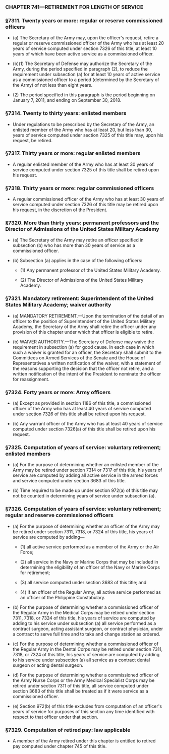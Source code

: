 ### **CHAPTER 741—RETIREMENT FOR LENGTH OF SERVICE**

### §7311. Twenty years or more: regular or reserve commissioned officers
* (a) The Secretary of the Army may, upon the officer's request, retire a regular or reserve commissioned officer of the Army who has at least 20 years of service computed under section 7326 of this title, at least 10 years of which have been active service as a commissioned officer.

* (b)(1) The Secretary of Defense may authorize the Secretary of the Army, during the period specified in paragraph (2), to reduce the requirement under subsection (a) for at least 10 years of active service as a commissioned officer to a period (determined by the Secretary of the Army) of not less than eight years.

* (2) The period specified in this paragraph is the period beginning on January 7, 2011, and ending on September 30, 2018.

### §7314. Twenty to thirty years: enlisted members
* Under regulations to be prescribed by the Secretary of the Army, an enlisted member of the Army who has at least 20, but less than 30, years of service computed under section 7325 of this title may, upon his request, be retired.

### §7317. Thirty years or more: regular enlisted members
* A regular enlisted member of the Army who has at least 30 years of service computed under section 7325 of this title shall be retired upon his request.

### §7318. Thirty years or more: regular commissioned officers
* A regular commissioned officer of the Army who has at least 30 years of service computed under section 7326 of this title may be retired upon his request, in the discretion of the President.

### §7320. More than thirty years: permanent professors and the Director of Admissions of the United States Military Academy
* (a) The Secretary of the Army may retire an officer specified in subsection (b) who has more than 30 years of service as a commissioned officer.

* (b) Subsection (a) applies in the case of the following officers:

  * (1) Any permanent professor of the United States Military Academy.

  * (2) The Director of Admissions of the United States Military Academy.

### §7321. Mandatory retirement: Superintendent of the United States Military Academy; waiver authority
* (a) MANDATORY RETIREMENT.—Upon the termination of the detail of an officer to the position of Superintendent of the United States Military Academy, the Secretary of the Army shall retire the officer under any provision of this chapter under which that officer is eligible to retire.

* (b) WAIVER AUTHORITY.—The Secretary of Defense may waive the requirement in subsection (a) for good cause. In each case in which such a waiver is granted for an officer, the Secretary shall submit to the Committees on Armed Services of the Senate and the House of Representatives a written notification of the waiver, with a statement of the reasons supporting the decision that the officer not retire, and a written notification of the intent of the President to nominate the officer for reassignment.

### §7324. Forty years or more: Army officers
* (a) Except as provided in section 1186 of this title, a commissioned officer of the Army who has at least 40 years of service computed under section 7326 of this title shall be retired upon his request.

* (b) Any warrant officer of the Army who has at least 40 years of service computed under section 7326(a) of this title shall be retired upon his request.

### §7325. Computation of years of service: voluntary retirement; enlisted members
* (a) For the purpose of determining whether an enlisted member of the Army may be retired under section 7314 or 7317 of this title, his years of service are computed by adding all active service in the armed forces and service computed under section 3683 of this title.

* (b) Time required to be made up under section 972(a) of this title may not be counted in determining years of service under subsection (a).

### §7326. Computation of years of service: voluntary retirement; regular and reserve commissioned officers
* (a) For the purpose of determining whether an officer of the Army may be retired under section 7311, 7318, or 7324 of this title, his years of service are computed by adding—

  * (1) all active service performed as a member of the Army or the Air Force;

  * (2) all service in the Navy or Marine Corps that may be included in determining the eligibility of an officer of the Navy or Marine Corps for retirement;

  * (3) all service computed under section 3683 of this title; and

  * (4) if an officer of the Regular Army, all active service performed as an officer of the Philippine Constabulary.


* (b) For the purpose of determining whether a commissioned officer of the Regular Army in the Medical Corps may be retired under section 7311, 7318, or 7324 of this title, his years of service are computed by adding to his service under subsection (a) all service performed as a contract surgeon, acting assistant surgeon, or contract physician, under a contract to serve full time and to take and change station as ordered.

* (c) For the purpose of determining whether a commissioned officer of the Regular Army in the Dental Corps may be retired under section 7311, 7318, or 7324 of this title, his years of service are computed by adding to his service under subsection (a) all service as a contract dental surgeon or acting dental surgeon.

* (d) For the purpose of determining whether a commissioned officer of the Army Nurse Corps or the Army Medical Specialist Corps may be retired under section 7311 of this title, all service computed under section 3683 of this title shall be treated as if it were service as a commissioned officer.

* (e) Section 972(b) of this title excludes from computation of an officer's years of service for purposes of this section any time identified with respect to that officer under that section.

### §7329. Computation of retired pay: law applicable
* A member of the Army retired under this chapter is entitled to retired pay computed under chapter 745 of this title.